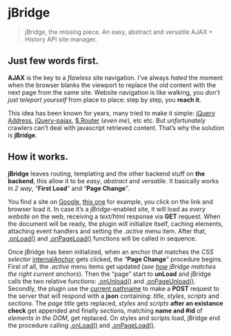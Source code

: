 jBridge
=======

> jBridge, the missing piece. An easy, abstract and versatile AJAX + History API site manager.

Just few words first.
-------

**AJAX** is the key to a *flawless* site navigation.
I’ve always *hated* the moment when the browser blanks the viewport to replace the old content with the next page from the same site. Website navigation is like walking, you *don’t just teleport yourself* from place to place: step by step, you **reach it**.

This idea has been known for years, many tried to make it simple: [jQuery Address](http://www.asual.com/jquery/address/), [jQuery-pajax](https://github.com/defunkt/jquery-pjax), [$.Router]("http://router.laserdesignstudio.it/) (*even me*), etc etc.
But *unfortunately* crawlers can’t deal with javascript retrieved content. That’s why the solution is **jBridge**.


How it works.
-------

**jBridge** leaves routing, templating and the other backend stuff on **the backend**, this allow it to be *easy*, *abstract* and *versatile*.
It basically works in *2 way*, “**First Load**” and “**Page Change**”.

You find a site on [Google](http://google.com), [this one](http://getjbridge.com/) for example, you click on the link and browser load it.
In case it’s a *jBridge*-enabled site, it will load as *every website* on the web, receiving a *text/html* response via **GET** request.
When the document will be ready, the plugin will initialize itself, caching elements, attaching event handlers and setting the *.active* menu item.
After that, [.onLoad()](http://getjbridge.com/documentation#onLoad) and [.onPageLoad()](http://getjbridge.com/documentation#onPageLoad) functions will be called in sequence.

Once jBridge has been initialized, when an anchor that matches the *CSS selector* [internalAnchor](http://getjbridge.com/documentation#internalAnchor) gets clicked, the “**Page Change**” procedure begins.
First of all, the *.active* menu items get updated (*see [how](http://getjbridge.com/documentation#menuManagement) jBridge matches the right current anchors*). Then the “page” start to **unLoad** and jBridge calls the two relative functions: [.onUnload()](http://getjbridge.com/documentation#onUnload) and [.onPageUnload()](http://getjbridge.com/documentation#onPageUnload).
Secondly, the plugin use the [current pathname](http://getjbridge.com/documentation#currentPathname) to make a **POST** request to the server that will respond with a **json** containing: *title*, *styles*, *scripts* and *sections*. The *page title* gets replaced, *styles* and *scripts* **after an existance check** get appended and finally *section*s, matching **name and #id** of *elements in the DOM*, get replaced.
On styles and scripts load, jBridge end the procedure calling [.onLoad()](http://getjbridge.com/documentation#onLoad) and [.onPageLoad()](http://getjbridge.com/documentation#onPageLoad).

